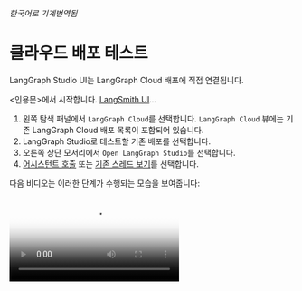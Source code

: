 _한국어로 기계번역됨_

# 클라우드 배포 테스트

LangGraph Studio UI는 LangGraph Cloud 배포에 직접 연결됩니다.

<인용문>에서 시작합니다. <a href="https://smith.langchain.com/" target="_blank">LangSmith UI</a>...

1. 왼쪽 탐색 패널에서 `LangGraph Cloud`를 선택합니다. `LangGraph Cloud` 뷰에는 기존 LangGraph Cloud 배포 목록이 포함되어 있습니다.
2. LangGraph Studio로 테스트할 기존 배포를 선택합니다.
3. 오른쪽 상단 모서리에서 `Open LangGraph Studio`를 선택합니다.
4. [어시스턴트 호출](./invoke_studio.md) 또는 [기존 스레드 보기](./threads_studio.md)를 선택합니다.

다음 비디오는 이러한 단계가 수행되는 모습을 보여줍니다:

<video controls allowfullscreen="true" poster="../img/studio_usage_poster.png">
    <source src="../img/studio_usage.mp4" type="video/mp4">
</video>
